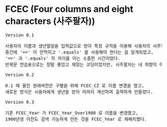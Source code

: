 # FCEC (Four columns and eight characters (사주팔자))
<pre>Version 0.1<br>
사용자의 이름과 생년월일을 입력값으로 받아 특정 규칙을 이용해 사용자의 사주팔자를 알려주는 프로그램.
중간에 '==' 이 안먹히고 '.equals' 를 사용해야 한다는 걸 알게되었고, 
'==' 과 '.equals' 의 차이를 아는 소중한 시간이었다.
반복문 연습용으로는 정말 좋았고 재밌는 코딩이었지만, 사주팔자는 내 취향이 아니어서 아쉬움이 남는다.
<br>Version 0.2<br>
0.1 때 올린 원래버전은 구별을 위해 FCEC_CZ 로 이름 변경을 했고, 
새로운 방식은 사용자에게 생년을 받아 띠까지 계산하여 출력하게 만들었다.
<br>Version 0.3<br>
기존 FCEC_Year 가 FCEC_Year_Over1900 로 이름을 변경했고,
1900년생 이전도 검색 가능하게 만든 것을 FCEC_Year 로 재배치했다. 
</pre>